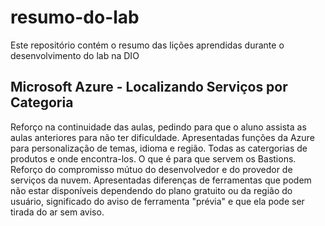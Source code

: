 # resumo-do-lab
Este repositório contém o resumo das lições aprendidas durante o desenvolvimento do lab na DIO

## Microsoft Azure - Localizando Serviços por Categoria
Reforço na continuidade das aulas, pedindo para que o aluno assista as aulas anteriores para não ter dificuldade.
Apresentadas funções da Azure para personalização de temas, idioma e região.
Todas as catergorias de produtos e onde encontra-los.
O que é para que servem os Bastions.
Reforço do compromisso mútuo do desenvolvedor e do provedor de serviços da nuvem.
Apresentadas diferenças de ferramentas que podem não estar disponíveis dependendo do plano gratuito ou da região do usuário, significado do aviso de ferramenta "prévia" e que ela pode ser tirada do ar sem aviso.
